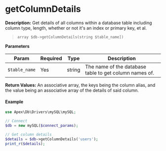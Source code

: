
# getColumnDetails

**Description:** Get details of all columns within a database table including column type, length, whether or not it's an index or primary key, et al.

> `array $db->getColumnDetails(string $table_name])`


**Parameters**

Param | Required | Type | Description
------------- |------------- |------------- |------------- 
`$table_name` | Yes | string | The name of the database table to get column names of.


**Return Values:** An associative array, the keys being the column alias, and the value being an associative array of the details of said column.


#### Example

~~~php
use Apex\Db\Drivers\mySQL\mySQL;

// Connect
$db = new mySQL($connect_params);

// Get column details
$details = $db->getColumnDetails('users');
print_r($details);
~~~


